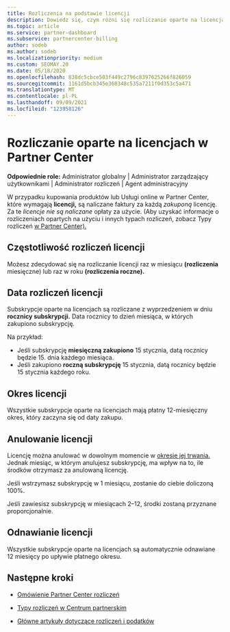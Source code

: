 ```yaml
---
title: Rozliczenia na podstawie licencji
description: Dowiedz się, czym różni się rozliczanie oparte na licencjach od rozliczeń opartych na użyciu w usługach Partner Center, w tym jak są naliczane opłaty za licencję (a nie za pomocą użycia licencji).
ms.topic: article
ms.service: partner-dashboard
ms.subservice: partnercenter-billing
author: sodeb
ms.author: sodeb
ms.localizationpriority: medium
ms.custom: SEOMAY.20
ms.date: 05/18/2020
ms.openlocfilehash: 838dc5cbce503f449c2796c8397625266f826059
ms.sourcegitcommit: 1161d5bcb345e368348c535a7211f0d353c5a471
ms.translationtype: MT
ms.contentlocale: pl-PL
ms.lasthandoff: 09/09/2021
ms.locfileid: "123958126"
---
```

# <a name="license-based-billing-in-partner-center"></a>Rozliczanie oparte na licencjach w Partner Center

**Odpowiednie role:** Administrator globalny | Administrator zarządzający użytkownikami | Administrator rozliczeń | Agent administracyjny

W przypadku kupowania produktów lub Usługi online w Partner Center, które wymagają **licencji,** są naliczane faktury za każdą *zakuponą* licencję. Za te *licencje nie są naliczane* opłaty za użycie. (Aby uzyskać informacje o rozliczeniach opartych na użyciu i innych typach rozliczeń, zobacz Typy rozliczeń [w Partner Center).](./billing-basics.md)

## <a name="license-billing-frequency"></a>Częstotliwość rozliczeń licencji

Możesz zdecydować się na rozliczanie licencji raz w miesiącu **(rozliczenia** miesięczne) lub raz w roku **(rozliczenia roczne).** 

## <a name="billing-date-for-licenses"></a>Data rozliczeń licencji

Subskrypcje oparte na licencjach są rozliczane z wyprzedzeniem w dniu **rocznicy subskrypcji.** Data rocznicy to dzień miesiąca, w których zakupiono subskrypcję.

Na przykład:

- Jeśli subskrypcję **miesięczną zakupiono** 15 stycznia, datą rocznicy będzie 15. dnia każdego miesiąca.
- Jeśli zakupiono **roczną subskrypcję** 15 stycznia, datą rocznicy będzie 15 stycznia każdego roku.

## <a name="license-term"></a>Okres licencji

Wszystkie subskrypcje oparte na licencjach mają płatny 12-miesięczny okres, który zaczyna się od daty zakupu.

## <a name="license-cancellation"></a>Anulowanie licencji

Licencję można anulować w dowolnym momencie w [okresie jej trwania.](#license-term) Jednak miesiąc, w którym anulujesz subskrypcję, ma wpływ na to, ile środków otrzymasz za anulowaną licencję.

Jeśli wstrzymasz subskrypcję w 1 miesiącu, zostanie do ciebie doliczoną 100%.

Jeśli zawiesisz subskrypcję w miesiącach 2–12, środki zostaną przyznane proporcjonalnie.

## <a name="license-renewal"></a>Odnawianie licencji

Wszystkie subskrypcje oparte na licencjach są automatycznie odnawiane 12 miesięcy po upływie płatnego okresu.

## <a name="next-steps"></a>Następne kroki

- [Omówienie Partner Center rozliczeń](billing-basics.md)

- [Typy rozliczeń w Centrum partnerskim](./billing-basics.md)

- [Główne artykuły dotyczące rozliczeń i podatków](billing.md)